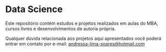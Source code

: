 # Data Science

Este repositório contém estudos e projetos realizados em aulas do MBA, cursos livres e desenvolvimentos de autoria própria.

Qualquer dúvida relacionada aos projetos aqui apresentados você poderá entrar em contato por e-mail: andressa-lima-soares@hotmail.com
